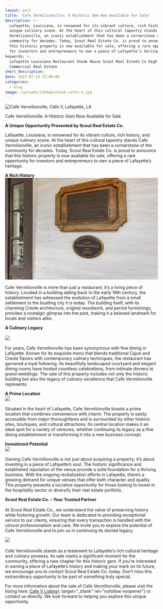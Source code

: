 ```yaml
---
layout: post
title: 'Cafe Vermilionville: A Historic Gem Now Available for Sale'
description: >-
  Lafayette, Louisiana, is renowned for its vibrant culture, rich history, and
  unique culinary scene. At the heart of this cultural tapestry stands Cafe
  Vermilionville, an iconic establishment that has been a cornerstone of the
  community for decades. Today, Scout Real Estate Co. is proud to announce that
  this historic property is now available for sale, offering a rare opportunity
  for investors and entrepreneurs to own a piece of Lafayette’s heritage.
keywords: >-
  Lafayette Louisiana Restaurant Steak House Scout Real Estate Co High End
  Commercial Real Estate
short_description:
date: 2023-07-24 15:00:00
categories:
  - blog
image: /uploads/1304wpinhook-cafev-4.jpg
---
```

![Cafe Vermilionville, Cafe V, Lafayette, LA](/uploads/1304wpinhook-cafev-4.jpg "Cafe Vermilionville, Lafayette, LA")

Cafe Vermilionville: A Historic Gem Now Available for Sale

**A Unique Opportunity Presented by Scout Real Estate Co.**

Lafayette, Louisiana, is renowned for its vibrant culture, rich history, and unique culinary scene. At the heart of this cultural tapestry stands Cafe Vermilionville, an iconic establishment that has been a cornerstone of the community for decades. Today, Scout Real Estate Co. is proud to announce that this historic property is now available for sale, offering a rare opportunity for investors and entrepreneurs to own a piece of Lafayette’s heritage.

**A Rich History<br>![](/uploads/1304wpinhook-cafev-18.jpg)**

Cafe Vermilionville is more than just a restaurant; it’s a living piece of history. Located in a building dating back to the early 19th century, the establishment has witnessed the evolution of Lafayette from a small settlement to the bustling city it is today. The building itself, with its charming Creole architecture, original woodwork, and period furnishings, provides a nostalgic glimpse into the past, making it a beloved landmark for locals and visitors alike.

**A Culinary Legacy<br><br>![](/uploads/1304wpinhook-cafev-104.jpg)**

For years, Cafe Vermilionville has been synonymous with fine dining in Lafayette. Known for its exquisite menu that blends traditional Cajun and Creole flavors with contemporary culinary techniques, the restaurant has garnered a loyal following. Its beautifully landscaped courtyard and elegant dining rooms have hosted countless celebrations, from intimate dinners to grand weddings. The sale of this property includes not only the historic building but also the legacy of culinary excellence that Cafe Vermilionville represents.

**A Prime Location<br>![](/uploads/1304wpinhook-cafev-9.jpg)**

Situated in the heart of Lafayette, Cafe Vermilionville boasts a prime location that combines convenience with charm. The property is easily accessible from major thoroughfares and is surrounded by other historic sites, boutiques, and cultural attractions. Its central location makes it an ideal spot for a variety of ventures, whether continuing its legacy as a fine dining establishment or transforming it into a new business concept.

**Investment Potential<br>![](/uploads/1304wpinhook-cafev-41.jpg)**

Owning Cafe Vermilionville is not just about acquiring a property; it’s about investing in a piece of Lafayette’s soul. The historic significance and established reputation of the venue provide a solid foundation for a thriving business. With the ongoing revitalization efforts in Lafayette, there’s a growing demand for unique venues that offer both character and quality. This property presents a lucrative opportunity for those looking to invest in the hospitality sector or diversify their real estate portfolio.

**Scout Real Estate Co. – Your Trusted Partner<br>**<br>At Scout Real Estate Co., we understand the value of preserving history while fostering growth. Our team is dedicated to providing exceptional service to our clients, ensuring that every transaction is handled with the utmost professionalism and care. We invite you to explore the potential of Cafe Vermilionville and to join us in continuing its storied legacy.

![](/uploads/1304wpinhook-cafev-100.jpg)<br><br>Cafe Vermilionville stands as a testament to Lafayette’s rich cultural heritage and culinary prowess. Its sale marks a significant moment for the community, offering a new chapter for this historic gem. If you’re interested in owning a piece of Lafayette’s history and making your mark on its future, we encourage you to contact Scout Real Estate Co. today. Don’t miss this extraordinary opportunity to be part of something truly special.

For more information about the sale of Cafe Vermilionville, please visit the listing here: [Cafe V Listing](https://listings.scoutrec.com/listing/1304-w-pinhook-road-24005153/ "Cafe V"){: target="_blank" rel="nofollow noopener"} or contact us directly. We look forward to helping you explore this unique opportunity.